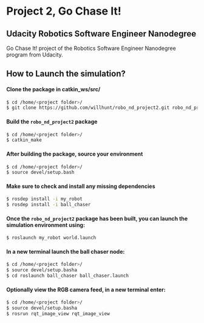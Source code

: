 # Project 2, Go Chase It!
## Udacity Robotics Software Engineer Nanodegree
Go Chase It! project of the Robotics Software Engineer Nanodegree program from Udacity.

## How to Launch the simulation?

#### Clone the package in catkin_ws/src/
```sh
$ cd /home/<project folder>/
$ git clone https://github.com/willhunt/robo_nd_project2.git robo_nd_project2
```

#### Build the `robo_nd_project2` package
```sh
$ cd /home/<project folder>/ 
$ catkin_make
```

#### After building the package, source your environment
```sh
$ cd /home/<project folder>/
$ source devel/setup.bash
```

#### Make sure to check and install any missing dependencies
```sh
$ rosdep install -i my_robot
$ rosdep install -i ball_chaser
```

#### Once the `robo_nd_project2` package has been built, you can launch the simulation environment using:
```sh
$ roslaunch my_robot world.launch
```

#### In a new terminal launch the ball chaser node:
```sh
$ cd /home/<project folder>/
$ source devel/setup.basha
$ cd roslaunch ball_chaser ball_chaser.launch
```

#### Optionally view the RGB camera feed, in a new terminal enter:
```sh
$ cd /home/<project folder>/
$ source devel/setup.basha
$ rosrun rqt_image_view rqt_image_view  
```

